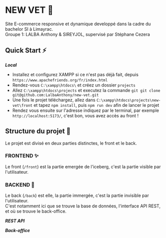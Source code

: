 
# NEW VET 🥼

Site E-commerce responsive et dynamique developpé dans la cadre du bachelor SI à Limayrac.<br>
Groupe 1: LALBA Anthony & SIREYJOL, supervisé par Stéphane Cezera<br>

## Quick Start ⚡

***Local***

* Installez et configurez XAMPP si ce n'est pas déjà fait, depuis `https://www.apachefriends.org/fr/index.html`
* Rendez-vous `C:\xampp\htdocs\` et créez un dossier `projects`
* Allez `C:\xampp\htdocs\projects` et executez la commande `git git clone git@github.com:LalbaAnthony/new-vet.git`
* Une fois le projet téléchargez, allez dans `C:\xampp\htdocs\projects\new-vet\front` et tapez `npm install`, puis `npm run dev` afin de lancer le projet
* Rendez vous ensuite sur l'adresse indiquez par le terminal, par exemple `http://localhost:5173/`, c'est bon, vous avez accès au front !

## Structure du projet  🧱

Le projet est divisé en deux parties distinctes, le front et le back.<br>

### FRONTEND ✨

Le front (`/front`) est la partie emergée de l'iceberg, c'est la partie visible par l'utilisateur.<br>

### BACKEND 📜

Le back (`/back`) est elle, la partie immergée, c'est la partie invisible par l'utilisateur.<br>
C'est notamment ici que se trouve la base de données, l'interface API REST, et où se trouve le back-office.<br>

***REST API***

***Back-office***